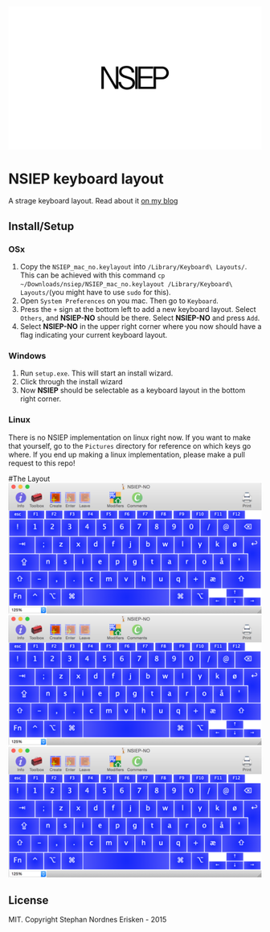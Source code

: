 ![NSIEP](/Pictures/nsiep_logo.png?raw=true)

# NSIEP keyboard layout

A strage keyboard layout. Read about it [on my blog](http://stephan-nordnes-eriksen.github.io/keyboard/custom/tech/2015/05/22/nsiep.html)


## Install/Setup

### OSx

 1. Copy the `NSIEP_mac_no.keylayout` into `/Library/Keyboard\ Layouts/`. This can be achieved with this command `cp ~/Downloads/nsiep/NSIEP_mac_no.keylayout /Library/Keyboard\ Layouts/`(you might have to use `sudo` for this).
 2. Open `System Preferences` on you mac. Then go to `Keyboard`.
 3. Press the `+` sign at the bottom left to add a new keyboard layout. Select `Others`, and **NSIEP-NO** should be there. Select **NSIEP-NO** and press `Add`.
 4. Select **NSIEP-NO** in the upper right corner where you now should have a flag indicating your current keyboard layout.
 
### Windows

 1. Run `setup.exe`. This will start an install wizard.
 2. Click through the install wizard
 3. Now **NSIEP** should be selectable as a keyboard layout in the bottom right corner.
 
### Linux
There is no NSIEP implementation on linux right now. If you want to make that yourself, go to the `Pictures` directory for reference on which keys go where. If you end up making a linux implementation, please make a pull request to this repo!

#The Layout
![NSIEP layout](/Pictures/nsiep.png?raw=true)
![NSIEP layout](/Pictures/nsiep.png?raw=true)
![NSIEP layout](/Pictures/nsiep.png?raw=true)
## License

MIT. Copyright Stephan Nordnes Erisken - 2015
